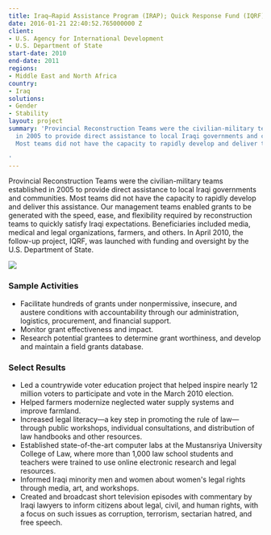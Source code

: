 ```yaml
---
title: Iraq—Rapid Assistance Program (IRAP); Quick Response Fund (IQRF)
date: 2016-01-21 22:40:52.765000000 Z
client:
- U.S. Agency for International Development
- U.S. Department of State
start-date: 2010
end-date: 2011
regions:
- Middle East and North Africa
country:
- Iraq
solutions:
- Gender
- Stability
layout: project
summary: 'Provincial Reconstruction Teams were the civilian-military teams established
  in 2005 to provide direct assistance to local Iraqi governments and communities.
  Most teams did not have the capacity to rapidly develop and deliver this assistance.

'
---
```


Provincial Reconstruction Teams were the civilian-military teams established in 2005 to provide direct assistance to local Iraqi governments and communities. Most teams did not have the capacity to rapidly develop and deliver this assistance. Our management teams enabled grants to be generated with the speed, ease, and flexibility required by reconstruction teams to quickly satisfy Iraqi expectations. Beneficiaries included media, medical and legal organizations, farmers, and others. In April 2010, the follow-up project, IQRF, was launched with funding and oversight by the U.S. Department of State.

![][1]

###  Sample Activities

* Facilitate hundreds of grants under nonpermissive, insecure, and austere conditions with accountability through our administration, logistics, procurement, and financial support.
* Monitor grant effectiveness and impact.
* Research potential grantees to determine grant worthiness, and develop and maintain a field grants database.

###  Select Results

* Led a countrywide voter education project that helped inspire nearly 12 million voters to participate and vote in the March 2010 election.
* Helped farmers modernize neglected water supply systems and improve farmland.
* Increased legal literacy—a key step in promoting the rule of law—through public workshops, individual consultations, and distribution of law handbooks and other resources.
* Established state-of-the-art computer labs at the Mustansriya University College of Law, where more than 1,000 law school students and teachers were trained to use online electronic research and legal resources.
* Informed Iraqi minority men and women about women's legal rights through media, art, and workshops.
* Created and broadcast short television episodes with commentary by Iraqi lawyers to inform citizens about legal, civil, and human rights, with a focus on such issues as corruption, terrorism, sectarian hatred, and free speech.

[1]: /assets/images/projects/irapinner.jpg
